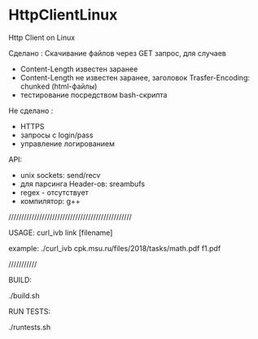 # HttpClientLinux
Http Client on Linux  


Сделано :
Скачивание файлов через GET запрос, для случаев
- Content-Length известен заранее
- Content-Length не известен заранее, заголовок Trasfer-Encoding: chunked (html-файлы)
- тестирование посредством bash-скрипта

Не сделано :
- HTTPS
- запросы с login/pass
- управление логированием


API:
- unix sockets: send/recv
- для парсинга Header-ов: sreambufs
- regex - отсутствует
- компилятор: g++
 
////////////////////////////////////////////////

USAGE: curl_ivb link [filename]

example:
./curl_ivb cpk.msu.ru/files/2018/tasks/math.pdf f1.pdf

///////////

BUILD:

./build.sh

RUN TESTS:

./runtests.sh

